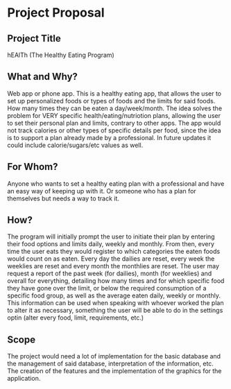 # Project Proposal

## Project Title
hEAlTh (The Healthy Eating Program)

## What and Why?
Web app or phone app. This is a healthy eating app, that allows the user to set up personalized foods or types of foods and the limits for said foods. How many times they can be eaten a day/week/month. 
The idea solves the problem for VERY specific health/eating/nutriotion plans, allowing the user to set their personal plan and limits, contrary to other apps. The app would not track calories or other types of specific details per food, since the idea is to support a plan already made by a professional. In future updates it could include calorie/sugars/etc values as well. 

## For Whom?
Anyone who wants to set a healthy eating plan with a professional and have an easy way of keeping up with it. Or someone who has a plan for themselves but needs a way to track it. 

## How?
The program will initially prompt the user to initiate their plan by entering their food options and limits daily, weekly and monthly. From then, every time the user eats they would register to which categories the eaten foods would count on as eaten. Every day the dailies are reset, every week the weeklies are reset and every month the monthlies are reset. The user may request a report of the past week (for dailies), month (for weeklies) and overall for everything, detailing how many times and for which specific food they have gone over the limit, or below the required consumption of a specific food group, as well as the average eaten daily, weekly or monthly. This information can be used when speaking with whoever worked the plan to alter it as necessary, something the user will be able to do in the settings optin (alter every food, limit, requirements, etc.)

## Scope
The project would need a lot of implementation for the basic database and the management of said database, interpretation of the information, etc. The creation of the features and the implementation of the graphics for the application. 
